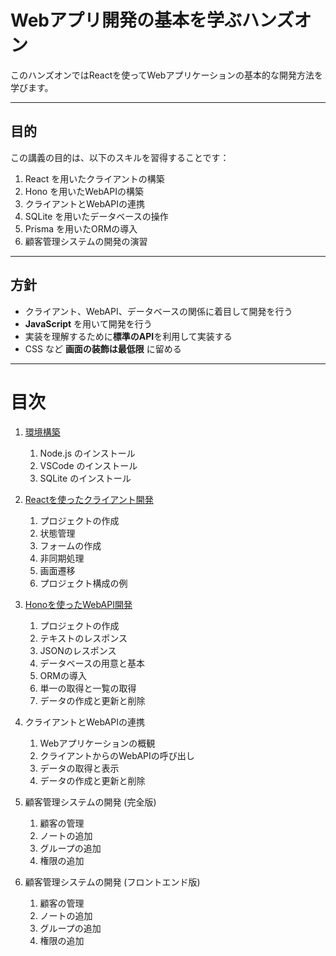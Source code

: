 # Webアプリ開発の基本を学ぶハンズオン

このハンズオンではReactを使ってWebアプリケーションの基本的な開発方法を学びます。

---

## 目的

この講義の目的は、以下のスキルを習得することです：

1. React を用いたクライアントの構築
2. Hono を用いたWebAPIの構築
3. クライアントとWebAPIの連携
4. SQLite を用いたデータベースの操作
5. Prisma を用いたORMの導入
6. 顧客管理システムの開発の演習

---

## 方針

- クライアント、WebAPI、データベースの関係に着目して開発を行う
- **JavaScript** を用いて開発を行う
- 実装を理解するために**標準のAPI**を利用して実装する
- CSS など **画面の装飾は最低限** に留める

---

# 目次

1. [環境構築](./00-setup/README.md)

    1. Node.js のインストール
    1. VSCode のインストール
    1. SQLite のインストール

1. [Reactを使ったクライアント開発](./01-react-basic/README.md)

    1. プロジェクトの作成
    1. 状態管理
    1. フォームの作成
    1. 非同期処理
    1. 画面遷移
    1. プロジェクト構成の例

1. [Honoを使ったWebAPI開発](./02-hono-basic/README.md)

    1. プロジェクトの作成
    1. テキストのレスポンス
    1. JSONのレスポンス
    1. データベースの用意と基本
    1. ORMの導入
    1. 単一の取得と一覧の取得
    1. データの作成と更新と削除

1. クライアントとWebAPIの連携

    1. Webアプリケーションの概観
    1. クライアントからのWebAPIの呼び出し
    1. データの取得と表示
    1. データの作成と更新と削除


1. 顧客管理システムの開発 (完全版)

    1. 顧客の管理
    1. ノートの追加
    1. グループの追加
    1. 権限の追加

1. 顧客管理システムの開発 (フロントエンド版)

    1. 顧客の管理
    1. ノートの追加
    1. グループの追加
    1. 権限の追加
